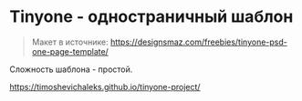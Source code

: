 # Tinyone - одностраничный шаблон

> Макет в источнике:
> https://designsmaz.com/freebies/tinyone-psd-one-page-template/

Сложность шаблона - простой.

https://timoshevichaleks.github.io/tinyone-project/
